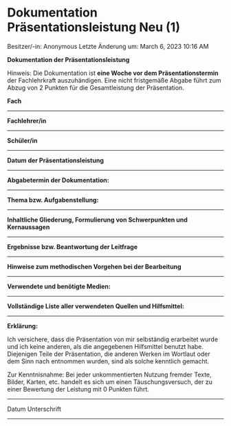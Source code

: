 # Dokumentation Präsentationsleistung Neu (1)

Besitzer/-in: Anonymous
Letzte Änderung um: March 6, 2023 10:16 AM

**Dokumentation der Präsentationsleistung**

Hinweis: Die Dokumentation ist **eine Woche vor dem Präsentationstermin** der Fachlehrkraft auszuhändigen. Eine nicht fristgemäße Abgabe führt zum Abzug von 2 Punkten für die Gesamtleistung der Präsentation.

**Fach**

---

**Fachlehrer/in**

---

**Schüler/in**

---

**Datum der Präsentationsleistung**

---

**Abgabetermin der Dokumentation:**

---

**Thema bzw. Aufgabenstellung:**

---

**Inhaltliche Gliederung, Formulierung von Schwerpunkten und Kernaussagen**

---

**Ergebnisse bzw. Beantwortung der Leitfrage**

---

**Hinweise zum methodischen Vorgehen bei der Bearbeitung**

---

**Verwendete und benötigte Medien:**

---

**Vollständige Liste aller verwendeten Quellen und Hilfsmittel:**

---

**Erklärung:**

Ich versichere, dass die Präsentation von mir selbständig erarbeitet wurde und ich keine anderen, als die angegebenen Hilfsmittel benutzt habe. Diejenigen Teile der Präsentation, die anderen Werken im Wortlaut oder dem Sinn nach entnommen wurden, sind als solche kenntlich gemacht.

Zur Kenntnisnahme: Bei jeder unkommentierten Nutzung fremder Texte, Bilder, Karten, etc. handelt es sich um einen Täuschungsversuch, der zu einer Bewertung der Leistung mit 0 Punkten führt.

______________ _________________________________

Datum Unterschrift

---